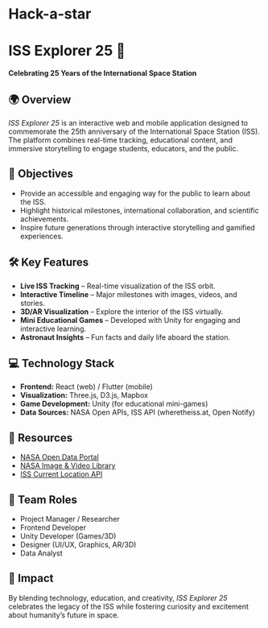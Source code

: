 # Hack-a-star
# ISS Explorer 25 🚀
**Celebrating 25 Years of the International Space Station**

## 🌍 Overview
*ISS Explorer 25* is an interactive web and mobile application designed to commemorate the 25th anniversary of the International Space Station (ISS). The platform combines real-time tracking, educational content, and immersive storytelling to engage students, educators, and the public.

## 🎯 Objectives
- Provide an accessible and engaging way for the public to learn about the ISS.
- Highlight historical milestones, international collaboration, and scientific achievements.
- Inspire future generations through interactive storytelling and gamified experiences.

## 🛠️ Key Features
- **Live ISS Tracking** – Real-time visualization of the ISS orbit.
- **Interactive Timeline** – Major milestones with images, videos, and stories.
- **3D/AR Visualization** – Explore the interior of the ISS virtually.
- **Mini Educational Games** – Developed with Unity for engaging and interactive learning.
- **Astronaut Insights** – Fun facts and daily life aboard the station.

## 💻 Technology Stack
- **Frontend:** React (web) / Flutter (mobile)
- **Visualization:** Three.js, D3.js, Mapbox
- **Game Development:** Unity (for educational mini-games)
- **Data Sources:** NASA Open APIs, ISS API (wheretheiss.at, Open Notify)

## 📂 Resources
- [NASA Open Data Portal](https://data.nasa.gov/)
- [NASA Image & Video Library](https://images.nasa.gov/)
- [ISS Current Location API](https://wheretheiss.at/)

## 👥 Team Roles
- Project Manager / Researcher
- Frontend Developer
- Unity Developer (Games/3D)
- Designer (UI/UX, Graphics, AR/3D)
- Data Analyst

## 🌟 Impact
By blending technology, education, and creativity, *ISS Explorer 25* celebrates the legacy of the ISS while fostering curiosity and excitement about humanity’s future in space.
